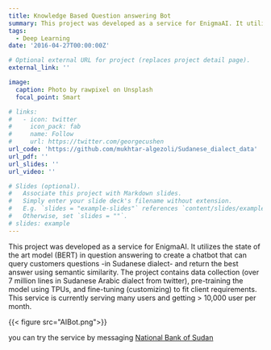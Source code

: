 ```yaml
---
title: Knowledge Based Question answering Bot 
summary: This project was developed as a service for EnigmaAI. It utilizes the state of the art model (BERT) in question answering to create a chatbot that can query customers questions -in Sudanese dialect- and return the best answer using semantic similarity.
tags:
  - Deep Learning
date: '2016-04-27T00:00:00Z'

# Optional external URL for project (replaces project detail page).
external_link: ''

image:
  caption: Photo by rawpixel on Unsplash
  focal_point: Smart

# links:
#   - icon: twitter
#     icon_pack: fab
#     name: Follow
#     url: https://twitter.com/georgecushen
url_code: 'https://github.com/mukhtar-algezoli/Sudanese_dialect_data'
url_pdf: ''
url_slides: ''
url_video: ''

# Slides (optional).
#   Associate this project with Markdown slides.
#   Simply enter your slide deck's filename without extension.
#   E.g. `slides = "example-slides"` references `content/slides/example-slides.md`.
#   Otherwise, set `slides = ""`.
# slides: example
---
```


This project was developed as a service for EnigmaAI. It utilizes the state of the art model (BERT) in question answering to create a chatbot that can query customers questions -in Sudanese dialect- and return the best answer using semantic similarity. The project contains data collection (over 7 million lines in Sudanese Arabic dialect from twitter), pre-training the model using TPUs, and fine-tuning (customizing) to fit client requirements. This service is currently serving many users and getting > 10,000 user per month.

{{< figure src="AIBot.png">}}

you can try the service by messaging [National Bank of Sudan](https://www.facebook.com/NationalBankofSudan/)

